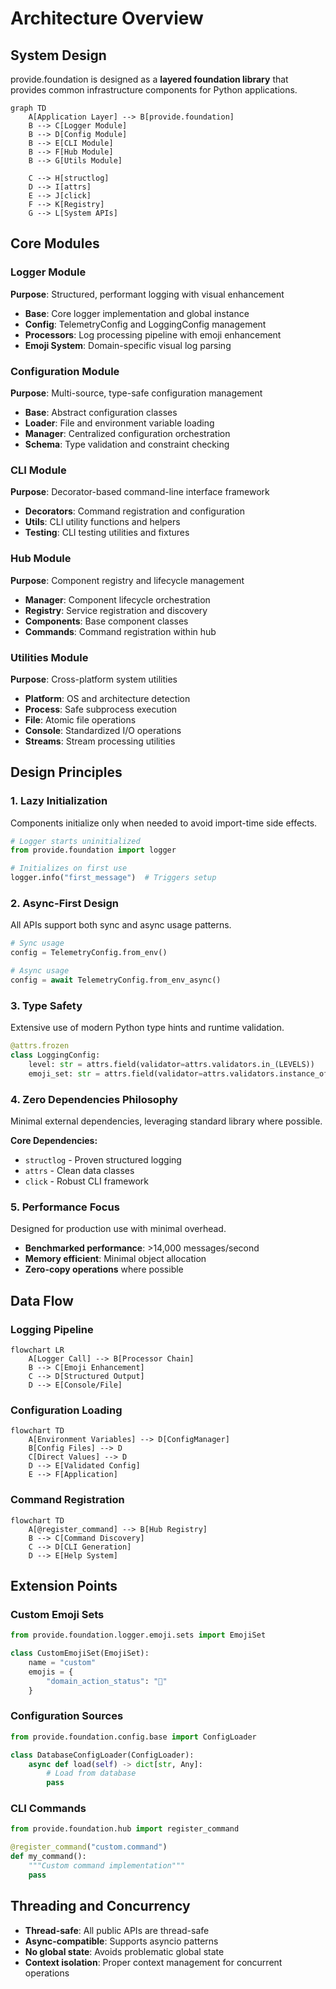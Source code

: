 # Architecture Overview

## System Design

provide.foundation is designed as a **layered foundation library** that provides common infrastructure components for Python applications.

```mermaid
graph TD
    A[Application Layer] --> B[provide.foundation]
    B --> C[Logger Module]
    B --> D[Config Module]
    B --> E[CLI Module]
    B --> F[Hub Module]
    B --> G[Utils Module]
    
    C --> H[structlog]
    D --> I[attrs]
    E --> J[click]
    F --> K[Registry]
    G --> L[System APIs]
```

## Core Modules

### Logger Module
**Purpose**: Structured, performant logging with visual enhancement

- **Base**: Core logger implementation and global instance
- **Config**: TelemetryConfig and LoggingConfig management
- **Processors**: Log processing pipeline with emoji enhancement
- **Emoji System**: Domain-specific visual log parsing

### Configuration Module
**Purpose**: Multi-source, type-safe configuration management

- **Base**: Abstract configuration classes
- **Loader**: File and environment variable loading
- **Manager**: Centralized configuration orchestration
- **Schema**: Type validation and constraint checking

### CLI Module
**Purpose**: Decorator-based command-line interface framework

- **Decorators**: Command registration and configuration
- **Utils**: CLI utility functions and helpers
- **Testing**: CLI testing utilities and fixtures

### Hub Module
**Purpose**: Component registry and lifecycle management

- **Manager**: Component lifecycle orchestration
- **Registry**: Service registration and discovery
- **Components**: Base component classes
- **Commands**: Command registration within hub

### Utilities Module
**Purpose**: Cross-platform system utilities

- **Platform**: OS and architecture detection
- **Process**: Safe subprocess execution
- **File**: Atomic file operations
- **Console**: Standardized I/O operations
- **Streams**: Stream processing utilities

## Design Principles

### 1. Lazy Initialization
Components initialize only when needed to avoid import-time side effects.

```python
# Logger starts uninitialized
from provide.foundation import logger

# Initializes on first use
logger.info("first_message")  # Triggers setup
```

### 2. Async-First Design
All APIs support both sync and async usage patterns.

```python
# Sync usage
config = TelemetryConfig.from_env()

# Async usage  
config = await TelemetryConfig.from_env_async()
```

### 3. Type Safety
Extensive use of modern Python type hints and runtime validation.

```python
@attrs.frozen
class LoggingConfig:
    level: str = attrs.field(validator=attrs.validators.in_(LEVELS))
    emoji_set: str = attrs.field(validator=attrs.validators.instance_of(str))
```

### 4. Zero Dependencies Philosophy
Minimal external dependencies, leveraging standard library where possible.

**Core Dependencies:**
- `structlog` - Proven structured logging
- `attrs` - Clean data classes
- `click` - Robust CLI framework

### 5. Performance Focus
Designed for production use with minimal overhead.

- **Benchmarked performance**: >14,000 messages/second
- **Memory efficient**: Minimal object allocation
- **Zero-copy operations** where possible

## Data Flow

### Logging Pipeline
```mermaid
flowchart LR
    A[Logger Call] --> B[Processor Chain]
    B --> C[Emoji Enhancement]
    C --> D[Structured Output]
    D --> E[Console/File]
```

### Configuration Loading
```mermaid
flowchart TD
    A[Environment Variables] --> D[ConfigManager]
    B[Config Files] --> D
    C[Direct Values] --> D
    D --> E[Validated Config]
    E --> F[Application]
```

### Command Registration
```mermaid
flowchart TD
    A[@register_command] --> B[Hub Registry]
    B --> C[Command Discovery]
    C --> D[CLI Generation]
    D --> E[Help System]
```

## Extension Points

### Custom Emoji Sets
```python
from provide.foundation.logger.emoji.sets import EmojiSet

class CustomEmojiSet(EmojiSet):
    name = "custom"
    emojis = {
        "domain_action_status": "🎨"
    }
```

### Configuration Sources
```python
from provide.foundation.config.base import ConfigLoader

class DatabaseConfigLoader(ConfigLoader):
    async def load(self) -> dict[str, Any]:
        # Load from database
        pass
```

### CLI Commands
```python
from provide.foundation.hub import register_command

@register_command("custom.command")
def my_command():
    """Custom command implementation"""
    pass
```

## Threading and Concurrency

- **Thread-safe**: All public APIs are thread-safe
- **Async-compatible**: Supports asyncio patterns
- **No global state**: Avoids problematic global state
- **Context isolation**: Proper context management for concurrent operations